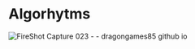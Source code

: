 # Algorhytms
![FireShot Capture 023 -  - dragongames85 github io](https://github.com/DragonGames85/Algorhytms/assets/93976357/9cda6202-3db0-4380-b4ab-3c8ac1829aff)
